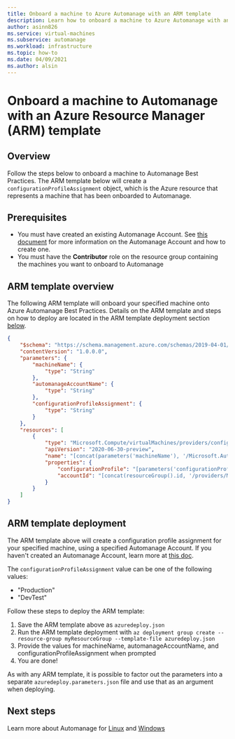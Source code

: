 ```yaml
---
title: Onboard a machine to Azure Automanage with an ARM template
description: Learn how to onboard a machine to Azure Automanage with an Azure Resource Manager template.
author: asinn826
ms.service: virtual-machines
ms.subservice: automanage
ms.workload: infrastructure
ms.topic: how-to
ms.date: 04/09/2021
ms.author: alsin
---
```


# Onboard a machine to Automanage with an Azure Resource Manager (ARM) template


## Overview
Follow the steps below to onboard a machine to Automanage Best Practices. The ARM template below will create a `configurationProfileAssignment` object, which is the Azure resource that represents a machine that has been onboarded to Automanage.

## Prerequisites
* You must have created an existing Automanage Account. See [this document](./automanage-account.md) for more information on the Automanage Account and how to create one.
* You must have the **Contributor** role on the resource group containing the machines you want to onboard to Automanage

## ARM template overview
The following ARM template will onboard your specified machine onto Azure Automanage Best Practices. Details on the ARM template and steps on how to deploy are located in the ARM template deployment section [below](#arm-template-deployment).
```json
{
    "$schema": "https://schema.management.azure.com/schemas/2019-04-01/deploymentTemplate.json#",
    "contentVersion": "1.0.0.0",
    "parameters": {
        "machineName": {
            "type": "String"
        },
        "automanageAccountName": {
            "type": "String"
        },
        "configurationProfileAssignment": {
            "type": "String"
        }
    },
    "resources": [
        {
            "type": "Microsoft.Compute/virtualMachines/providers/configurationProfileAssignments",
            "apiVersion": "2020-06-30-preview",
            "name": "[concat(parameters('machineName'), '/Microsoft.Automanage/', 'default')]",
            "properties": {
                "configurationProfile": "[parameters('configurationProfileAssignment')]",
                "accountId": "[concat(resourceGroup().id, '/providers/Microsoft.Automanage/accounts/', parameters('automanageAccountName'))]"
            }
        }
    ]
}
```

## ARM template deployment
The ARM template above will create a configuration profile assignment for your specified machine, using a specified Automanage Account. If you haven't created an Automanage Account, learn more at [this doc](./automanage-account.md).

The `configurationProfileAssignment` value can be one of the following values:
* "Production"
* "DevTest"

Follow these steps to deploy the ARM template:
1. Save the ARM template above as `azuredeploy.json`
1. Run the ARM template deployment with `az deployment group create --resource-group myResourceGroup --template-file azuredeploy.json`
1. Provide the values for machineName, automanageAccountName, and configurationProfileAssignment when prompted
1. You are done!

As with any ARM template, it is possible to factor out the parameters into a separate `azuredeploy.parameters.json` file and use that as an argument when deploying.

## Next steps
Learn more about Automanage for [Linux](./automanage-linux.md) and [Windows](./automanage-windows-server.md)